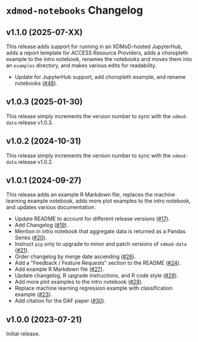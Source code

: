 # `xdmod-notebooks` Changelog

## v1.1.0 (2025-07-XX)

This release adds support for running in an XDMoD-hosted JupyterHub, adds a
report template for ACCESS Resource Providers, adds a choropleth example to
the intro notebook, renames the notebooks and moves them into an `examples`
directory, and makes various edits for readability.

- Update for JupyterHub support, add choropleth example, and rename notebooks
  ([\#48](https://github.com/ubccr/xdmod-notebooks/pull/48)).

## v1.0.3 (2025-01-30)

This release simply increments the version number to sync with the `xdmod-data`
release v1.0.3.

## v1.0.2 (2024-10-31)

This release simply increments the version number to sync with the `xdmod-data`
release v1.0.2.

## v1.0.1 (2024-09-27)

This release adds an example R Markdown file, replaces the machine learning
example notebook, adds more plot examples to the intro notebook, and updates
various documentation.

- Update README to account for different release versions
  ([\#17](https://github.com/ubccr/xdmod-notebooks/pull/17)).
- Add Changelog ([\#19](https://github.com/ubccr/xdmod-notebooks/pull/19)).
- Mention in intro notebook that aggregate data is returned as a Pandas Series
  ([\#20](https://github.com/ubccr/xdmod-notebooks/pull/20)).
- Instruct `pip` only to upgrade to minor and patch versions of `xdmod-data`
  ([\#21](https://github.com/ubccr/xdmod-notebooks/pull/21)).
- Order changelog by merge date ascending
  ([\#26](https://github.com/ubccr/xdmod-notebooks/pull/26)).
- Add a "Feedback / Feature Requests" section to the README
  ([\#24](https://github.com/ubccr/xdmod-notebooks/pull/24)).
- Add example R Markdown file
  ([\#27](https://github.com/ubccr/xdmod-notebooks/pull/27)).
- Update changelog, R upgrade instructions, and R code style
  ([\#29](https://github.com/ubccr/xdmod-notebooks/pull/29)).
- Add more plot examples to the intro notebook
  ([\#28](https://github.com/ubccr/xdmod-notebooks/pull/28)).
- Replace machine learning regression example with classification example
  ([\#23](https://github.com/ubccr/xdmod-notebooks/pull/23)).
- Add citation for the DAF paper
  ([\#30](https://github.com/ubccr/xdmod-notebooks/pull/30)).

## v1.0.0 (2023-07-21)

Initial release.
